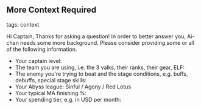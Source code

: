 ## More Context Required
tags: context

Hi Captain,
Thanks for asking a question! In order to better answer you, Ai-chan needs some more background.
Please consider providing some or all of the following information.
- Your captain level:
- The team you are using, i.e. the 3 valks, their ranks, their gear, ELF:
- The enemy you're trying to beat and the stage conditions, e.g. buffs, debuffs, special stage skills:
- Your Abyss league: Sinful / Agony / Red Lotus
- Your typical MA finishing %:
- Your spending tier, e.g. in USD per month: